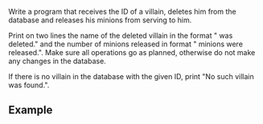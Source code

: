 Write a program that receives the ID of a villain, deletes him from the database and releases his minions from serving to him.

Print on two lines the name of the deleted villain in the format "<Name> was deleted." and the number of minions released in format "<MinionCount> minions were released.". Make sure all operations go as planned, otherwise do not make any changes in the database.

If there is no villain in the database with the given ID, print "No such villain was found.".

## Example

